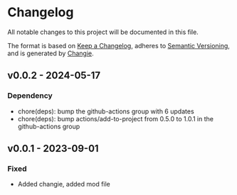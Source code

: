 # Changelog
All notable changes to this project will be documented in this file.

The format is based on [Keep a Changelog](https://keepachangelog.com/en/1.0.0/),
adheres to [Semantic Versioning](https://semver.org/spec/v2.0.0.html),
and is generated by [Changie](https://github.com/miniscruff/changie).


## v0.0.2 - 2024-05-17
### Dependency
* chore(deps): bump the github-actions group with 6 updates
* chore(deps): bump actions/add-to-project from 0.5.0 to 1.0.1 in the github-actions group

## v0.0.1 - 2023-09-01
### Fixed
* Added changie, added mod file

